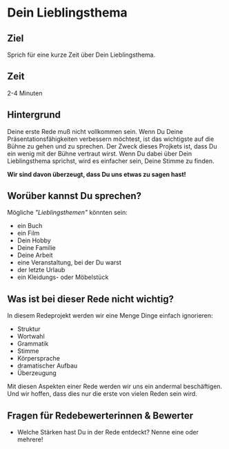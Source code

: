 
# Dein Lieblingsthema

## Ziel

Sprich für eine kurze Zeit über Dein Lieblingsthema.

## Zeit

2-4 Minuten

## Hintergrund

Deine erste Rede muß nicht vollkommen sein. Wenn Du Deine Präsentationsfähigkeiten verbessern möchtest, ist das wichtigste auf die Bühne zu gehen und zu sprechen. Der Zweck dieses Projkets ist, dass Du ein wenig mit der Bühne vertraut wirst. Wenn Du dabei über Dein Lieblingsthema sprichst, wird es einfacher sein, Deine Stimme zu finden.

**Wir sind davon überzeugt, dass Du uns etwas zu sagen hast!**

## Worüber kannst Du sprechen?

Mögliche *"Lieblingsthemen"* könnten sein:

* ein Buch
* ein Film
* Dein Hobby
* Deine Familie
* Deine Arbeit
* eine Veranstaltung, bei der Du warst
* der letzte Urlaub
* ein Kleidungs- oder Möbelstück

## Was ist bei dieser Rede nicht wichtig?

In diesem Redeprojekt werden wir eine Menge Dinge einfach ignorieren:

* Struktur
* Wortwahl
* Grammatik
* Stimme
* Körpersprache
* dramatischer Aufbau
* Überzeugung

Mit diesen Aspekten einer Rede werden wir uns ein andermal beschäftigen. Und wir hoffen, dass dies nur die erste von vielen Reden sein wird.

## Fragen für Redebewerterinnen & Bewerter

* Welche Stärken hast Du in der Rede entdeckt? Nenne eine oder mehrere!
